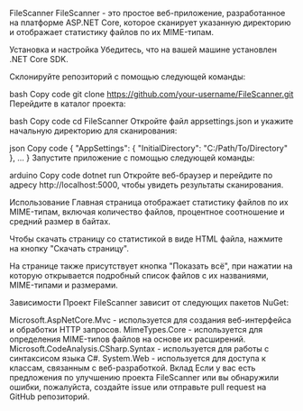 FileScanner
FileScanner - это простое веб-приложение, разработанное на платформе ASP.NET Core, которое сканирует указанную директорию и отображает статистику файлов по их MIME-типам.

Установка и настройка
Убедитесь, что на вашей машине установлен .NET Core SDK.

Склонируйте репозиторий с помощью следующей команды:

bash
Copy code
git clone https://github.com/your-username/FileScanner.git
Перейдите в каталог проекта:

bash
Copy code
cd FileScanner
Откройте файл appsettings.json и укажите начальную директорию для сканирования:

json
Copy code
{
  "AppSettings": {
    "InitialDirectory": "C:/Path/To/Directory"
  },
  ...
}
Запустите приложение с помощью следующей команды:

arduino
Copy code
dotnet run
Откройте веб-браузер и перейдите по адресу http://localhost:5000, чтобы увидеть результаты сканирования.

Использование
Главная страница отображает статистику файлов по их MIME-типам, включая количество файлов, процентное соотношение и средний размер в байтах.

Чтобы скачать страницу со статистикой в виде HTML файла, нажмите на кнопку "Скачать страницу".

На странице также присутствует кнопка "Показать всё", при нажатии на которую открывается подробный список файлов с их названиями, MIME-типами и размерами.

Зависимости
Проект FileScanner зависит от следующих пакетов NuGet:

Microsoft.AspNetCore.Mvc - используется для создания веб-интерфейса и обработки HTTP запросов.
MimeTypes.Core - используется для определения MIME-типов файлов на основе их расширений.
Microsoft.CodeAnalysis.CSharp.Syntax - используется для работы с синтаксисом языка C#.
System.Web - используется для доступа к классам, связанным с веб-разработкой.
Вклад
Если у вас есть предложения по улучшению проекта FileScanner или вы обнаружили ошибки, пожалуйста, создайте issue или отправьте pull request на GitHub репозиторий.
